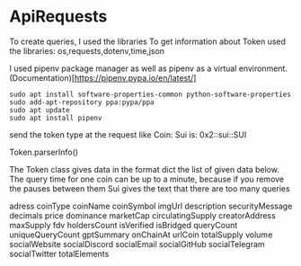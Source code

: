 # ApiRequests

To create queries, I used the libraries 
To get information about Token used the libraries: os,requests,dotenv,time,json

I used pipenv package manager as well as pipenv as a virtual environment. (Documentation)[https://pipenv.pypa.io/en/latest/] 

```
sudo apt install software-properties-common python-software-properties
sudo add-apt-repository ppa:pypa/ppa
sudo apt update
sudo apt install pipenv
```


send the token type at the request 
like Coin: Sui is: 0x2::sui::SUI

Token.parserInfo()


The Token class gives data in the format dict the list of given data below. The query time for one coin can be up to a minute, because if you remove the pauses between them Sui gives the text that there are too many queries

adress
coinType
coinName
coinSymbol
imgUrl
description
securityMessage
decimals
price
dominance
marketCap
circulatingSupply
creatorAddress
maxSupply
fdv
holdersCount
isVerified
isBridged
queryCount
uniqueQueryCount
gptSummary
onChainAt
urlCoin
totalSupply
volume
socialWebsite
socialDiscord
socialEmail
socialGitHub
socialTelegram
socialTwitter
totalElements 



